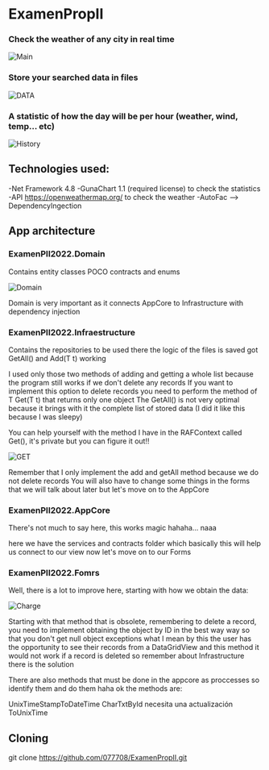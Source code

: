 # **ExamenPropII** #

### Check the weather of any city in real time ###

![Main](https://user-images.githubusercontent.com/76973247/167517225-eeeabbf3-cc9b-4b1b-913a-094ae2e29909.png)

### Store your searched data in files ###

![DATA](https://user-images.githubusercontent.com/76973247/167517297-c84c949f-31d5-4bc0-850d-a4135f57413a.png)

### A statistic of how the day will be per hour (weather, wind, temp... etc) ###

![History](https://user-images.githubusercontent.com/76973247/167517170-9314c7ae-a31a-4e39-bdcc-071b8108d695.png)

## Technologies used: ## 

-Net Framework 4.8
-GunaChart 1.1 (required license) to check the statistics
-API https://openweathermap.org/ to check the weather
-AutoFac --> DependencyIngection

## App architecture ##

### ExamenPII2022.Domain ###

Contains entity classes POCO contracts and enums

![Domain](https://user-images.githubusercontent.com/76973247/167518341-af9dfd2a-cca2-4b62-a1e7-9a6110a10c5e.png)

Domain is very important as it connects AppCore to Infrastructure with dependency injection

### ExamenPII2022.Infraestructure ###

Contains the repositories to be used there the logic of the files is saved
got GetAll() and Add(T t) working

I used only those two methods of adding and getting a whole list because the program still works if we don't delete any records
If you want to implement this option to delete records you need to perform the method of T Get(T t) that returns only one object
The GetAll() is not very optimal because it brings with it the complete list of stored data (I did it like this because I was sleepy)

You can help yourself with the method I have in the RAFContext called Get(), it's private but you can figure it out!!

![GET](https://user-images.githubusercontent.com/76973247/167518903-a02c8893-9810-4a97-8e56-03d621edff06.png)

Remember that I only implement the add and getAll method because we do not delete records
You will also have to change some things in the forms that we will talk about later but let's move on to the AppCore

### ExamenPII2022.AppCore ###

There's not much to say here, this works magic hahaha... naaa

here we have the services and contracts folder
which basically this will help us connect to our view now let's move on to our Forms

###  ExamenPII2022.Fomrs ###

Well, there is a lot to improve here, starting with how we obtain the data:

![Charge](https://user-images.githubusercontent.com/76973247/167519457-5ac0f764-d962-44d2-849d-e3d25cdb0213.png)

Starting with that method that is obsolete, remembering to delete a record, you need to implement obtaining the object by ID in the best way
way so that you don't get null object exceptions what I mean by this the user has the opportunity to see their records from a DataGridView and this method
it would not work if a record is deleted so remember about Infrastructure there is the solution

There are also methods that must be done in the appcore as proccesses so identify them and do them haha ok the methods are:

UnixTimeStampToDateTime
CharTxtById necesita una actualización
ToUnixTime

## Cloning ##

git clone https://github.com/077708/ExamenPropII.git


